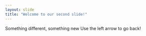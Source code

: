 ```yaml
---
layout: slide
title: "Welcome to our second slide!"
---
```

Something different, something new
Use the left arrow to go back!
